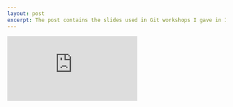 ```yaml
---
layout: post
excerpt: The post contains the slides used in Git workshops I gave in Infrabel during 2015.
---
```

<div class="embed-container">
    <div class="embed">
        <iframe src="https://docs.google.com/presentation/d/1wjgOOMP7aMFKJjNQ9swx8C2pgZPLSansvsM8gXDF7_c/embed?start=false&loop=false&delayms=60000" frameborder="0" allowfullscreen="true" mozallowfullscreen="true" webkitallowfullscreen="true"></iframe>
    </div>
</div>
